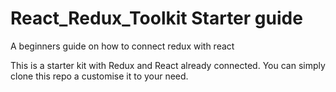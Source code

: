 # React_Redux_Toolkit Starter guide

A beginners guide on how to connect redux with react

This is a starter kit with Redux and React already connected. You can simply clone this repo a customise it to your need.

